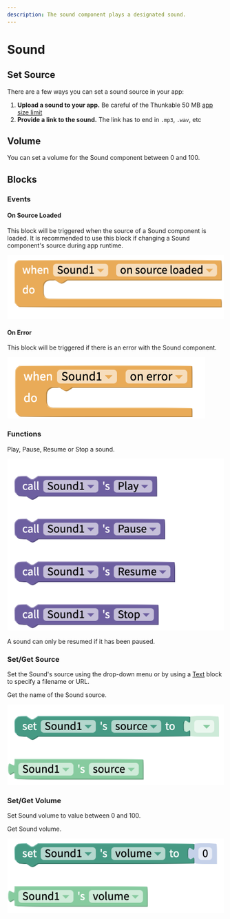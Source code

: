 ```yaml
---
description: The sound component plays a designated sound.
---
```


# Sound

## Set Source

There are a few ways you can set a sound source in your app:

1. **Upload a sound to your app.** Be careful of the Thunkable 50 MB [app size limit](projects/assets.md#app-size-limits-50-mb-per-app)
2. **Provide a link to the sound.** The link has to end in `.mp3`, `.wav`, etc

## Volume

You can set a volume for the Sound component between 0 and 100.

## Blocks

### Events

#### On Source Loaded

This block will be triggered when the source of a Sound component is loaded. It is recommended to use this block if changing a Sound component's source during app runtime.

![](.gitbook/assets/sourceloaded.png)

#### On Error

This block will be triggered if there is an error with the Sound component.

![](.gitbook/assets/error.png)

### Functions

Play, Pause, Resume or Stop a sound.

![](.gitbook/assets/functions.png)

A sound can only be resumed if it has been paused.

### Set/Get Source

Set the Sound's source using the drop-down menu or by using a [Text](text.md) block to specify a filename or URL.

Get the name of the Sound source.

![](.gitbook/assets/source.png)

### Set/Get Volume

Set Sound volume to value between 0 and 100.

Get Sound volume.

![](.gitbook/assets/screen-shot-2021-04-19-at-11.08.59-am.png)



